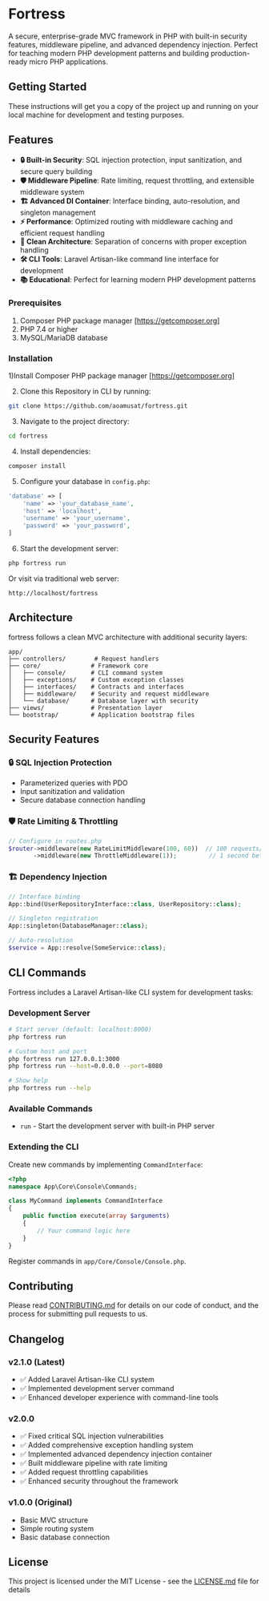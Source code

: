 # Fortress

A secure, enterprise-grade MVC framework in PHP with built-in security features, middleware pipeline, and advanced dependency injection. Perfect for teaching modern PHP development patterns and building production-ready micro PHP applications.

## Getting Started

These instructions will get you a copy of the project up and running on your local machine for development and testing purposes.

## Features

- **🔒 Built-in Security**: SQL injection protection, input sanitization, and secure query building
- **🛡️ Middleware Pipeline**: Rate limiting, request throttling, and extensible middleware system
- **🏗️ Advanced DI Container**: Interface binding, auto-resolution, and singleton management
- **⚡ Performance**: Optimized routing with middleware caching and efficient request handling
- **🎯 Clean Architecture**: Separation of concerns with proper exception handling
- **🛠️ CLI Tools**: Laravel Artisan-like command line interface for development
- **📚 Educational**: Perfect for learning modern PHP development patterns

### Prerequisites

1. Composer PHP package manager [https://getcomposer.org]
2. PHP 7.4 or higher
3. MySQL/MariaDB database

### Installation

1)Install Composer PHP package manager [https://getcomposer.org]

2) Clone this Repository in CLI by running:

```bash
git clone https://github.com/aoamusat/fortress.git
```

3) Navigate to the project directory:

```bash
cd fortress
```

4) Install dependencies:

```bash
composer install
```

5) Configure your database in `config.php`:

```php
'database' => [
    'name' => 'your_database_name',
    'host' => 'localhost',
    'username' => 'your_username',
    'password' => 'your_password',
]
```

6) Start the development server:
```bash
php fortress run
```

Or visit via traditional web server:
```
http://localhost/fortress
```

## Architecture

fortress follows a clean MVC architecture with additional security layers:

```
app/
├── controllers/        # Request handlers
├── core/              # Framework core
│   ├── console/       # CLI command system
│   ├── exceptions/    # Custom exception classes
│   ├── interfaces/    # Contracts and interfaces
│   ├── middleware/    # Security and request middleware
│   └── database/      # Database layer with security
├── views/             # Presentation layer
└── bootstrap/         # Application bootstrap files
```

## Security Features

### 🔒 SQL Injection Protection
- Parameterized queries with PDO
- Input sanitization and validation
- Secure database connection handling

### 🛡️ Rate Limiting & Throttling
```php
// Configure in routes.php
$router->middleware(new RateLimitMiddleware(100, 60))  // 100 requests/minute
       ->middleware(new ThrottleMiddleware(1));         // 1 second between requests
```

### 🏗️ Dependency Injection
```php
// Interface binding
App::bind(UserRepositoryInterface::class, UserRepository::class);

// Singleton registration
App::singleton(DatabaseManager::class);

// Auto-resolution
$service = App::resolve(SomeService::class);
```

## CLI Commands

Fortress includes a Laravel Artisan-like CLI system for development tasks:

### Development Server
```bash
# Start server (default: localhost:8000)
php fortress run

# Custom host and port
php fortress run 127.0.0.1:3000
php fortress run --host=0.0.0.0 --port=8080

# Show help
php fortress run --help
```

### Available Commands
- `run` - Start the development server with built-in PHP server

### Extending the CLI
Create new commands by implementing `CommandInterface`:

```php
<?php
namespace App\Core\Console\Commands;

class MyCommand implements CommandInterface
{
    public function execute(array $arguments)
    {
        // Your command logic here
    }
}
```

Register commands in `app/Core/Console/Console.php`.


## Contributing

Please read [CONTRIBUTING.md](https://github.com/aoamusat/fortress/blob/master/CONTRIBUTING.md) for details on our code of conduct, and the process for submitting pull requests to us.

## Changelog

### v2.1.0 (Latest)
- ✅ Added Laravel Artisan-like CLI system
- ✅ Implemented development server command
- ✅ Enhanced developer experience with command-line tools

### v2.0.0
- ✅ Fixed critical SQL injection vulnerabilities
- ✅ Added comprehensive exception handling system
- ✅ Implemented advanced dependency injection container
- ✅ Built middleware pipeline with rate limiting
- ✅ Added request throttling capabilities
- ✅ Enhanced security throughout the framework

### v1.0.0 (Original)
- Basic MVC structure
- Simple routing system
- Basic database connection

## License

This project is licensed under the MIT License - see the [LICENSE.md](LICENSE.md) file for details
